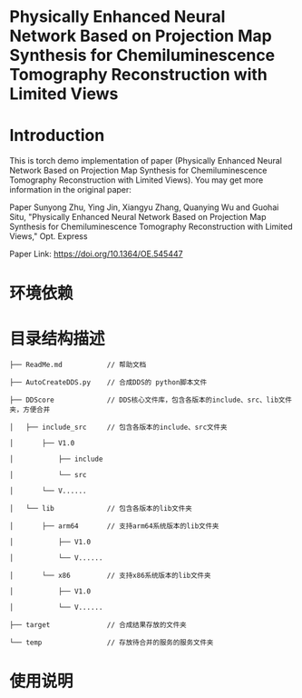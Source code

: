 # Physically Enhanced Neural Network Based on Projection Map Synthesis for Chemiluminescence Tomography Reconstruction with Limited Views
# Introduction
This is torch demo implementation of paper (Physically Enhanced Neural Network Based on Projection Map Synthesis for Chemiluminescence Tomography Reconstruction with Limited Views). You may get more information in the original paper:

Paper
Sunyong Zhu, Ying Jin, Xiangyu Zhang, Quanying Wu and Guohai Situ, "Physically Enhanced Neural Network Based on Projection Map Synthesis for Chemiluminescence Tomography Reconstruction with Limited Views," Opt. Express

Paper Link: https://doi.org/10.1364/OE.545447
 
# 环境依赖
 
 
# 目录结构描述
    ├── ReadMe.md           // 帮助文档
    
    ├── AutoCreateDDS.py    // 合成DDS的 python脚本文件
    
    ├── DDScore             // DDS核心文件库，包含各版本的include、src、lib文件夹，方便合并
    
    │   ├── include_src     // 包含各版本的include、src文件夹
    
    │       ├── V1.0
    
    │           ├── include
    
    │           └── src
    
    │       └── V......
    
    │   └── lib             // 包含各版本的lib文件夹
    
    │       ├── arm64       // 支持arm64系统版本的lib文件夹
    
    │           ├── V1.0
    
    │           └── V......
    
    │       └── x86         // 支持x86系统版本的lib文件夹
    
    │           ├── V1.0
    
    │           └── V......
    
    ├── target              // 合成结果存放的文件夹
    
    └── temp                // 存放待合并的服务的服务文件夹
 
# 使用说明
 
 
 

 
 

